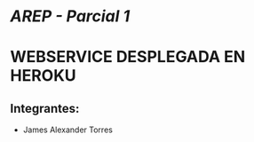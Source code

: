 # *AREP - Parcial 1*
# WEBSERVICE DESPLEGADA EN HEROKU

## Integrantes:

- James Alexander Torres


